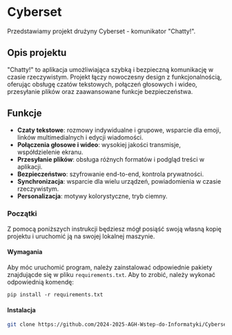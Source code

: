 # Cyberset
Przedstawiamy projekt drużyny Cyberset - komunikator "Chatty!".

## Opis projektu  
"Chatty!" to aplikacja umożliwiająca szybką i bezpieczną komunikację w czasie rzeczywistym. Projekt łączy nowoczesny design z funkcjonalnością, oferując obsługę czatów tekstowych, połączeń głosowych i wideo, przesyłanie plików oraz zaawansowane funkcje bezpieczeństwa.  

## Funkcje  
- **Czaty tekstowe**: rozmowy indywidualne i grupowe, wsparcie dla emoji, linków multimedialnych i edycji wiadomości.  
- **Połączenia głosowe i wideo**: wysokiej jakości transmisje, współdzielenie ekranu.  
- **Przesyłanie plików**: obsługa różnych formatów i podgląd treści w aplikacji.  
- **Bezpieczeństwo**: szyfrowanie end-to-end, kontrola prywatności.  
- **Synchronizacja**: wsparcie dla wielu urządzeń, powiadomienia w czasie rzeczywistym.  
- **Personalizacja**: motywy kolorystyczne, tryb ciemny.

### Początki
Z pomocą poniższych instrukcji będziesz mógł posiąść swoją własną kopię projektu i uruchomić ją na swojej lokalnej maszynie.

#### Wymagania
Aby móc uruchomić program, należy zainstalować odpowiednie pakiety znajdującde się w pliku `requirements.txt`. Aby to zrobić, należy wykonać odpowiednią komendę:

```
pip install -r requirements.txt
```

#### Instalacja

```bash
git clone https://github.com/2024-2025-AGH-Wstep-do-Informatyki/Cyberset.git 


